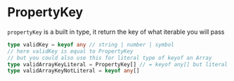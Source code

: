 # PropertyKey

`propertyKey` is a built in type, it return the key of what iterable you will pass 

```ts
type validKey = keyof any // string | number | symbol
// here validKey is equal to PropertyKey
// but you could also use this for literal type of keyof an Array
type validArrayKeyLiteral = PropertyKey[] // = keyof any[] but literal
type validArrayKeyNotLiteral = keyof any[]
```